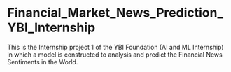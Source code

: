 # Financial_Market_News_Prediction_YBI_Internship
This is the Internship project 1 of the YBI Foundation (AI and ML Internship)  in which a model is constructed to analysis and predict the Financial News Sentiments in the World. 
